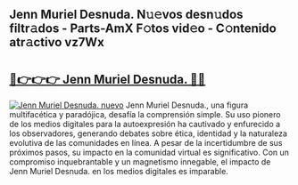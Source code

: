 ## Jenn Muriel Desnuda. N𝚞𝚎vos desn𝚞dos filtr𝚊dos - Parts-AmX F𝚘tos vid𝚎o - C𝚘ntenido atr𝚊ctivo vz7Wx

# <h2><a href="http://mb164t.tromn.icu/?c=Jenn+Muriel+Desnuda.">🔗👉👉👉 Jenn Muriel Desnuda. 🔗🔗</a></h2>

[![Jenn Muriel Desnuda. nuevo](https://i.imgur.com/pEAQMta.gif)](http://mb164t.tromn.icu/?c=Jenn+Muriel+Desnuda.)
Jenn Muriel Desnuda., una figura multifacética y paradójica, desafía la comprensión simple. Su uso pionero de los medios digitales para la autoexpresión ha cautivado y enfurecido a los observadores, generando debates sobre ética, identidad y la naturaleza evolutiva de las comunidades en línea. A pesar de la incertidumbre de sus próximos pasos, su impacto en la comunidad virtual es significativo. Con un compromiso inquebrantable y un magnetismo innegable, el impacto de Jenn Muriel Desnuda. en los medios digitales es imparable.
